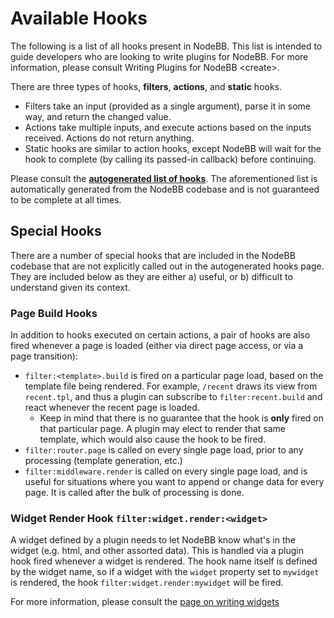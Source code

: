 # Available Hooks

The following is a list of all hooks present in NodeBB. This list is
intended to guide developers who are looking to write plugins for
NodeBB. For more information, please consult
Writing Plugins for NodeBB &lt;create&gt;.

There are three types of hooks, **filters**, **actions**, and **static** hooks.

* Filters take an input (provided as a single argument), parse it in some way, and return the changed value.
* Actions take multiple inputs, and execute actions based on the inputs received. Actions do not return anything.
* Static hooks are similar to action hooks, except NodeBB will wait for the hook to complete (by calling its passed-in callback) before continuing.

Please consult the [**autogenerated list of hooks**](https://github.com/NodeBB/NodeBB/wiki/Hooks/). The aforementioned list is automatically generated from the NodeBB codebase and is not guaranteed to be complete at all times.

## Special Hooks

There are a number of special hooks that are included in the NodeBB codebase that are not explicitly called out in the autogenerated hooks page. They are included below as they are either a) useful, or b) difficult to understand given its context.

### Page Build Hooks

In addition to hooks executed on certain actions, a pair of hooks are also fired whenever a page is loaded (either via direct page access, or via a page transition):

* `filter:<template>.build` is fired on a particular page load, based on the template file being rendered. For example, `/recent` draws its view from `recent.tpl`, and thus a plugin can subscribe to `filter:recent.build` and react whenever the recent page is loaded.
    * Keep in mind that there is no guarantee that the hook is **only** fired on that particular page. A plugin may elect to render that same template, which would also cause the hook to be fired.
* `filter:router.page` is called on every single page load, prior to any processing (template generation, etc.)
* `filter:middleware.render` is called on every single page load, and is useful for situations where you want to append or change data for every page. It is called after the bulk of processing is done.

### Widget Render Hook `filter:widget.render:<widget>`

A widget defined by a plugin needs to let NodeBB know what's in the widget (e.g. html, and other assorted data). This is handled via a plugin hook fired whenever a widget is rendered. The hook name itself is defined by the widget name, so if a widget with the `widget` property set to `mywidget` is rendered, the hook `filter:widget.render:mywidget` will be fired.

For more information, please consult the [page on writing widgets](../widgets)